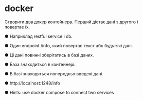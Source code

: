 # docker

Створити два докер контейнера. Перший дістає дані з другого і повертає їх.

● Наприклад restful service і db.

● Один endpoint /info, який повертає текст або будь-які дані.

● Ці дані повинні зберігатись в базі даних.

● База знаходиться в контейнері.

● В базі знаходяться попередньо введені дані.

● http://localhost:1248/info

● Hints: use docker compose to connect two services
